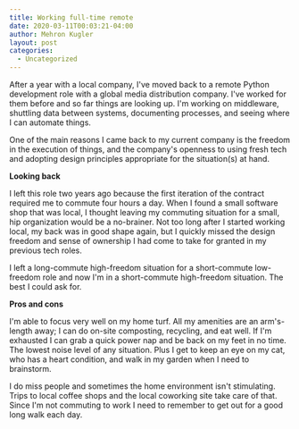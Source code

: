 ```yaml
---
title: Working full-time remote
date: 2020-03-11T00:03:21-04:00
author: Mehron Kugler
layout: post
categories:
  - Uncategorized
---
```

After a year with a local company, I've moved back to a remote Python development role with a global media distribution company. I've worked for them before and so far things are looking up. I'm working on middleware, shuttling data between systems, documenting processes, and seeing where I can automate things.

One of the main reasons I came back to my current company is the freedom in the execution of things, and the company's openness to using fresh tech and adopting design principles appropriate for the situation(s) at hand.

**Looking back**

I left this role two years ago because the first iteration of the contract required me to commute four hours a day. When I found a small software shop that was local, I thought leaving my commuting situation for a small, hip organization would be a no-brainer. Not too long after I started working local, my back was in good shape again, but I quickly missed the design freedom and sense of ownership I had come to take for granted in my previous tech roles.

I left a long-commute high-freedom situation for a short-commute low-freedom role and now I'm in a short-commute high-freedom situation. The best I could ask for.

**Pros and cons**

I'm able to focus very well on my home turf. All my amenities are an arm's-length away; I can do on-site composting, recycling, and eat well. If I'm exhausted I can grab a quick power nap and be back on my feet in no time. The lowest noise level of any situation. Plus I get to keep an eye on my cat, who has a heart condition, and walk in my garden when I need to brainstorm.

I do miss people and sometimes the home environment isn't stimulating. Trips to local coffee shops and the local coworking site take care of that. Since I'm not commuting to work I need to remember to get out for a good long walk each day.
